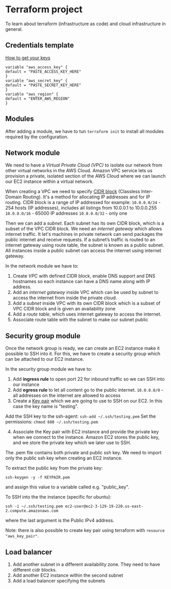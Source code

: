 # Terraform project

To learn about terraform (infrastructure as code) and cloud infrastructure in general.

## Credentials template
[How to get your keys](https://docs.aws.amazon.com/general/latest/gr/aws-sec-cred-types.html#access-keys-and-secret-access-keys)

```
variable "aws_access_key" {
default = "PASTE_ACCESS_KEY_HERE"
}
variable "aws_secret_key" {
default = "PASTE_SECRET_KEY_HERE"
}
variable "aws_region" {
default = "ENTER_AWS_REGION"
}
```

## Modules

After adding a module, we have to tun `terraform init` to install all modules required by the configuration.

## Network module

We need to have a *Virtual Private Cloud (VPC)* to isolate our network from other virtual networks in the AWS Cloud. Amazon VPC service lets us provision a private, isolated section of the AWS Cloud where we can launch our EC2 instance within a virtual network.

When creating a VPC we need to specify [CIDR block](https://en.wikipedia.org/wiki/Classless_Inter-Domain_Routing) (Classless Inter-Domain Routing). It's a method for allocating IP addresses and for IP routing.
CIDR block is a range of IP addressed for example:
`10.0.0.0/24` - 254 hosts (IP addresses), includes all listings from 10.0.0.1 to 10.0.0.255
`10.0.0.0/16` - 65000 IP addresses
`10.0.0.0/32` - only one

Then we can add a *subnet*. Each subnet has its own CIDR block, which is a subset of the VPC CIDR block. We need an *internet gateway* which allows internet traffic. It let's machines in private network can send packages the public internet and receive requests.
If a subnet’s traffic is routed to an internet gateway using route table, the subnet is known as a public subnet. All instances inside a public subnet can access the internet using internet gateway.

In the network module we have to:
1. Create *VPC* with defined CIDR block, enable DNS support and DNS hostnames so each instance can have a DNS name along with IP address.
2. Add an *internet gateway* inside VPC which can be used by subnet to access the internet from inside the private cloud.
3. Add a *subnet* inside VPC with its own CIDR block which is a subset of VPC CIDR block and is given an availability zone
4. Add a *route table*, which uses internet gateway to access the internet.
5. Associate route table with the subnet to make our subnet public

## Security group module

Once the network group is ready, we can create an EC2 instance make it possible to SSH into it. For this, we have to create a security group which can be attached to our EC2 instance.

In the security group module we have to:
1. Add **ingress rule** to open port 22 for inbound traffic so we can SSH into our instance
2. Add **egress rule** to let all content go to the public internet.
`10.0.0.0/0` - all addresses on the internet are allowed to access
3. Create a [Key pair](https://docs.aws.amazon.com/AWSEC2/latest/UserGuide/ec2-key-pairs.html#having-ec2-create-your-key-pair) which we are going to use to SSH on our EC2. In this case the key name is "testing".

Add the SSH key to the ssh-agent: `ssh-add ~/.ssh/testing.pem`
Set the permissions: `chmod 600 ~/.ssh/testing.pem`

4. Associate the Key pair with EC2 instance and provide the private key when we connect to the instance. Amazon EC2 stores the public key, and we store the private key which we later use to SSH.

The .pem file contains both private and public ssh key. We need to import only the public ssh key when creating an EC2 instance.

To extract the public key from the private key:
```
ssh-keygen -y -f KEYPAIR.pem
```
and assign this value to a variable called e.g. "public_key".

To SSH into the the instance (specific for ubuntu):
```
ssh -i ~/.ssh/testing.pem ec2-user@ec2-3-129-19-220.us-east-2.compute.amazonaws.com
```
where the last argument is the Public IPv4 address.

Note: there is also possible to create key pair using terraform with `resource "aws_key_pair"`.

## Load balancer

1. Add another subnet in a different availability zone. They need to have different cidr blocks. 
2. Add another EC2 instance within the second subnet
3. Add a load balancer specifying the subnets
